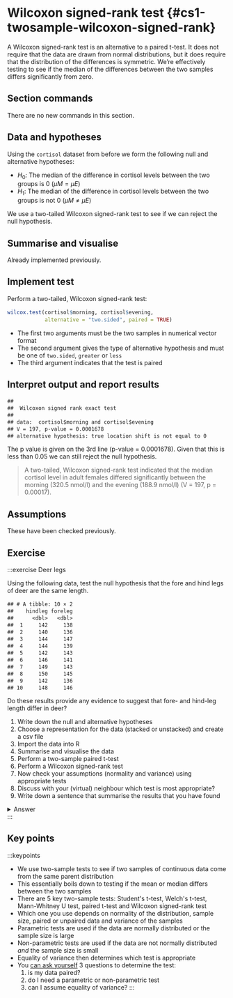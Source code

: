 



# Wilcoxon signed-rank test {#cs1-twosample-wilcoxon-signed-rank}
A Wilcoxon signed-rank test is an alternative to a paired t-test. It does not require that the data are drawn from normal distributions, but it does require that the distribution of the differences is symmetric. We’re effectively testing to see if the median of the differences between the two samples differs significantly from zero.

## Section commands
There are no new commands in this section.

## Data and hypotheses
Using the `cortisol` dataset from before we form the following null and alternative hypotheses:

-	$H_0$: The median of the difference in cortisol levels between the two groups is 0 $(\mu M = \mu E)$
-	$H_1$: The median of the difference in cortisol levels between the two groups is not 0 $(\mu M \neq \mu E)$

We use a two-tailed Wilcoxon signed-rank test to see if we can reject the null hypothesis.

## Summarise and visualise
Already implemented previously.

## Implement test
Perform a two-tailed, Wilcoxon signed-rank test:


```r
wilcox.test(cortisol$morning, cortisol$evening,
            alternative = "two.sided", paired = TRUE)
```

-	The first two arguments must be the two samples in numerical vector format
-	The second argument gives the type of alternative hypothesis and must be one of `two.sided`, `greater` or `less`
-	The third argument indicates that the test is paired

## Interpret output and report results

```
## 
## 	Wilcoxon signed rank exact test
## 
## data:  cortisol$morning and cortisol$evening
## V = 197, p-value = 0.0001678
## alternative hypothesis: true location shift is not equal to 0
```

The p value is given on the 3rd line (p-value = 0.0001678). Given that this is less than 0.05 we can still reject the null hypothesis.

> A two-tailed, Wilcoxon signed-rank test indicated that the median cortisol level in adult females differed significantly between the morning (320.5 nmol/l) and the evening (188.9 nmol/l) (V = 197, p = 0.00017).

## Assumptions
These have been checked previously.

## Exercise
:::exercise
Deer legs

Using the following data, test the null hypothesis that the fore and hind legs of deer are the same length.


```
## # A tibble: 10 × 2
##    hindleg foreleg
##      <dbl>   <dbl>
##  1     142     138
##  2     140     136
##  3     144     147
##  4     144     139
##  5     142     143
##  6     146     141
##  7     149     143
##  8     150     145
##  9     142     136
## 10     148     146
```

Do these results provide any evidence to suggest that fore- and hind-leg length differ in deer?

1. Write down the null and alternative hypotheses
2. Choose a representation for the data (stacked or unstacked) and create a csv file
3. Import the data into R
4. Summarise and visualise the data
5. Perform a two-sample paired t-test
6. Perform a Wilcoxon signed-rank test
7. Now check your assumptions (normality and variance) using appropriate tests
8. Discuss with your (virtual) neighbour which test is most appropriate?
9. Write down a sentence that summarise the results that you have found

<details><summary>Answer</summary>

**1. Hypotheses**

$H_0$ : foreleg average (mean or median) $=$ hindleg average (mean or median)

$H_1$ : foreleg average $\neq$ hindleg average

**2-4. Import Data, Summarise and visualise**

I always recommend storing data in stacked format even in this example, even though in this case it might seem easier to store your data in unstacked format (this is pretty much the only time where this is even a sensible option).  So for this example I manually input the data into excel in the following layout:


```r
deer <- read.csv("data/examples/cs1-deer.csv")
```


```
## # A tibble: 20 × 3
##       id leg     length
##    <dbl> <chr>    <dbl>
##  1     1 hindleg    142
##  2     2 hindleg    140
##  3     3 hindleg    144
##  4     4 hindleg    144
##  5     5 hindleg    142
##  6     6 hindleg    146
##  7     7 hindleg    149
##  8     8 hindleg    150
##  9     9 hindleg    142
## 10    10 hindleg    148
## 11     1 foreleg    138
## 12     2 foreleg    136
## 13     3 foreleg    147
## 14     4 foreleg    139
## 15     5 foreleg    143
## 16     6 foreleg    141
## 17     7 foreleg    143
## 18     8 foreleg    145
## 19     9 foreleg    136
## 20    10 foreleg    146
```

The ordering of the data is important here; the first hindleg row corresponds to the first foreleg row, the second to the second and so on. To indicate this we use an `id` column, where each observation has a unique ID.

Let's look at the data and see what we can see.


```r
aggregate(length ~ leg, data = deer, summary)
```

```
##       leg length.Min. length.1st Qu. length.Median length.Mean length.3rd Qu.
## 1 foreleg      136.00         138.25        142.00      141.40         144.50
## 2 hindleg      140.00         142.00        144.00      144.70         147.50
##   length.Max.
## 1      147.00
## 2      150.00
```

```r
boxplot(length ~ leg, data = deer)
```

<img src="cs1-practical-two_sample_wilcoxon_files/figure-html/unnamed-chunk-5-1.png" width="672" />

It looks as though there might be a difference between the legs, with hindlegs being longer than forelegs. However, this representation obscures the fact that we have _paired_ data. What we really need to look at is the difference in leg length for each deer:


```r
uns_deer <- unstack(deer, length ~ leg)
deerDiff <- uns_deer$hindleg - uns_deer$foreleg
summary(deerDiff)
```

```
##    Min. 1st Qu.  Median    Mean 3rd Qu.    Max. 
##    -3.0     2.5     4.5     3.3     5.0     6.0
```

```r
boxplot(deerDiff)
```

<img src="cs1-practical-two_sample_wilcoxon_files/figure-html/unnamed-chunk-6-1.png" width="672" />

This gives us a much clearer picture. It looks as though the hindlegs are about 4 cm longer than the forelegs, on average. It also suggests that our leg differences might not be normally distributed (the data look a bit skewed).

**5. Perform a two-sample t-test**


```r
t.test(length ~ leg, data = deer, paired = TRUE)
```

```
## 
## 	Paired t-test
## 
## data:  length by leg
## t = -3.4138, df = 9, p-value = 0.007703
## alternative hypothesis: true difference in means is not equal to 0
## 95 percent confidence interval:
##  -5.486752 -1.113248
## sample estimates:
## mean of the differences 
##                    -3.3
```

The paired t-test here assumes that the data is stored exactly as we have entered it (i.e. that the first hindleg row matches the first foreleg row). Here we apparently see a significant difference.

**6. Perform a paired Wilcoxon test**


```r
wilcox.test(length ~ leg, data = deer, paired = TRUE)
```

```
## Warning in wilcox.test.default(x = c(138L, 136L, 147L, 139L, 143L, 141L, :
## cannot compute exact p-value with ties
```

```
## 
## 	Wilcoxon signed rank test with continuity correction
## 
## data:  length by leg
## V = 4, p-value = 0.01859
## alternative hypothesis: true location shift is not equal to 0
```

The paired Wilcoxon test makes the same assumptions about the order of the data as the paired t-test. Here again we have a significant difference.

**7. Check assumptions**

We need to consider the distribution of the _difference_ in leg lengths rather than the individual distributions.


```r
shapiro.test(deerDiff)
```

```
## 
## 	Shapiro-Wilk normality test
## 
## data:  deerDiff
## W = 0.81366, p-value = 0.02123
```

```r
qqnorm(deerDiff)
qqline(deerDiff, col = "red")
```

<img src="cs1-practical-two_sample_wilcoxon_files/figure-html/unnamed-chunk-9-1.png" width="672" />

Both our Shapiro-Wilk test and our Q-Q plot suggest that the difference data aren't normally distributed, which rules out a paired t-test. We should therefore consider a paired Wilcoxon test next. Remember that this test requires that the distribution of differences be symmetric, whereas our box-plot from before suggested that the data were very much skewed.

**8. Conclusions**

So, frustratingly, neither of our tests are appropriate for this dataset. The differences in fore- and hind leg lengths are neither normal enough for a paired t-test nor are they symmetric enough for a Wilcoxon test and we don't have enough data to just use the t-test (we'd need more than 30 points or so). So what do we do in this situation? Well the answer is that there aren't actually any traditional statistical tests that are valid for this dataset as it stands!

There are two options available to someone:

1. try transforming the raw data (take logs, square root, reciprocals) and hope that one of them leads to a modified dataset that satisfies the assumptions of one of the tests we've covered, or
2. use a permutation test approach (which would work but is beyond the scope of this course).

The reason I included this example in the first practical is purely to illustrate how a very simple dataset with an apparently clear message (leg lengths differ within deer) can be intractable. You don't need to have very complex datasets before you go beyond the capabilities of classical statistics.

As Jeremy Clarkson [would put it](https://www.quotes.net/mquote/941330):

> And on that bombshell, it's time to end. Goodnight!

</details>
:::

## Key points

:::keypoints
- We use two-sample tests to see if two samples of continuous data come from the same parent distribution
- This essentially boils down to testing if the mean or median differs between the two samples
- There are 5 key two-sample tests: Student's t-test, Welch's t-test, Mann-Whitney U test, paired t-test and Wilcoxon signed-rank test
- Which one you use depends on normality of the distribution, sample size, paired or unpaired data and variance of the samples
- Parametric tests are used if the data are normally distributed or the sample size is large
- Non-parametric tests are used if the data are not normally distributed _and_ the sample size is small
- Equality of variance then determines which test is appropriate
- You [can ask yourself](#two-sample-choosing-a-test) 3 questions to determine the test:
    1. is my data paired?
    2. do I need a parametric or non-parametric test
    3. can I assume equality of variance?
:::
